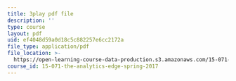 ```yaml
---
title: 3play pdf file
description: ''
type: course
layout: pdf
uid: ef4048d59a0d18c5c882257e6cc2172a
file_type: application/pdf
file_location: >-
  https://open-learning-course-data-production.s3.amazonaws.com/15-071-the-analytics-edge-spring-2017/ef4048d59a0d18c5c882257e6cc2172a_uo0EmonbUhU.pdf
course_id: 15-071-the-analytics-edge-spring-2017
---
```

